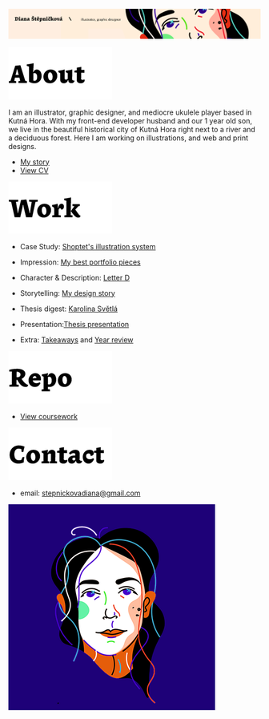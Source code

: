 ![colorful artistic illustration of a womans face.](03-aboutness/img/baner.png)


![about.](03-aboutness/img/about.png)

I am an illustrator, graphic designer, and mediocre ukulele player based in Kutná Hora. With my front-end developer husband and our 1 year old son, we live in the beautiful historical city of Kutná Hora right next to a river and a deciduous forest. Here I am working on illustrations, and web and print designs.

- [My story](03-aboutness/index.md)
- [View CV](04-experience/pdf/cv-stepnickova.pdf)


![work.](03-aboutness/img/work.png)

- Case Study: [Shoptet's illustration system](03-aboutness/case-study.md)
- Impression: [My best portfolio pieces](02-impression/index.md)
- Character & Description: [Letter D](01-character-description/index.md)
- Storytelling: [My design story](https://github.com/Dijajana/english-for-designers/blob/main/06-storytelling/index.md)
- Thesis digest: [Karolina Světlá](10-thesis-digest/index.md)
- Presentation:[Thesis presentation](11-presentation/index.md)

- Extra: 
[Takeaways](extra-takeaways/index.md)
and
[Year review](year-review/index.md)

![repo.](03-aboutness/img/repo.png) 
- [View coursework](https://github.com/dijajana/english-for-designers) 

![contact.](03-aboutness/img/contact.png)
- email: stepnickovadiana@gmail.com

![colorful artistic illustration of a womans face.](03-aboutness/img/portretmini.png)



